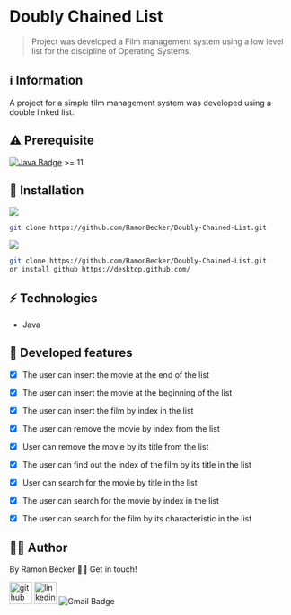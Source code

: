 # Doubly Chained List
> Project was developed a Film management system using a low level list for the discipline of Operating Systems.
## :information_source: Information 

A project for a simple film management system was developed using a double linked list.

## ⚠️ Prerequisite
[![Java Badge](https://img.shields.io/badge/Java-ED8B00?style=for-the-badge&logo=java&logoColor=white)](https://www.oracle.com/br/java/technologies/javase-downloads.html) >= 11 


## :rocket: Installation

![](https://img.shields.io/badge/Linux-FCC624?style=for-the-badge&logo=linux&logoColor=black)

```sh
git clone https://github.com/RamonBecker/Doubly-Chained-List.git
```

![](https://img.shields.io/badge/Windows-0078D6?style=for-the-badge&logo=windows&logoColor=white)


```sh
git clone https://github.com/RamonBecker/Doubly-Chained-List.git
or install github https://desktop.github.com/ 

```

## :zap: Technologies	

- Java


## :memo: Developed features


- [x] The user can insert the movie at the end of the list
- [x] The user can insert the movie at the beginning of the list
- [x] The user can insert the film by index in the list
- [x] The user can remove the movie by index from the list
- [x] User can remove the movie by its title from the list
- [x] The user can find out the index of the film by its title in the list
- [x] User can search for the movie by title in the list
- [x] The user can search for the movie by index in the list
- [x] The user can search for the film by its characteristic in the list


## :technologist:	 Author

By Ramon Becker 👋🏽 Get in touch!



[<img src='https://cdn.jsdelivr.net/npm/simple-icons@3.0.1/icons/github.svg' alt='github' height='40'>](https://github.com/RamonBecker)  [<img src='https://cdn.jsdelivr.net/npm/simple-icons@3.0.1/icons/linkedin.svg' alt='linkedin' height='40'>](https://www.linkedin.com/in/https://www.linkedin.com/in/ramon-becker-da-silva-96b81b141//)
![Gmail Badge](https://img.shields.io/badge/-ramonbecker68@gmail.com-c14438?style=flat-square&logo=Gmail&logoColor=white&link=mailto:ramonbecker68@gmail.com)


